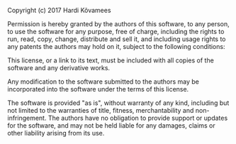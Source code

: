 Copyright (c) 2017 Hardi Kõvamees

Permission is hereby granted by the authors of this software, to any person, to use the software for any purpose, free of charge, including the rights to run, read, copy, change, distribute and sell it, and including usage rights to any patents the authors may hold on it, subject to the following conditions:

This license, or a link to its text, must be included with all copies of the software and any derivative works.

Any modification to the software submitted to the authors may be incorporated into the software under the terms of this license.

The software is provided "as is", without warranty of any kind, including but not limited to the warranties of title, fitness, merchantability and non-infringement. The authors have no obligation to provide support or updates for the software, and may not be held liable for any damages, claims or other liability arising from its use.
